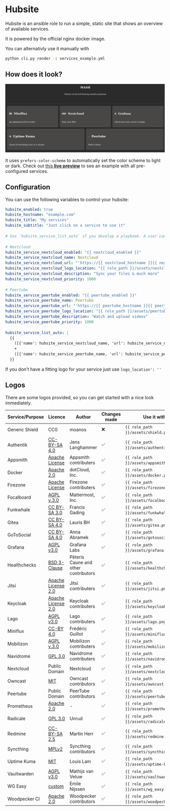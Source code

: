 # Hubsite

Hubsite is an ansible role to run a simple, static site that shows an overview of available services.

It is powered by the official nginx docker image.

You can alternativly use it manually with

```bash
python cli.py render -i services_example.yml
```

## How does it look?

![A screenshot of hubsite hosting different services like Miniflux and Nextcloud. The site and service logos are expressed in grey an white tones](assets/hubsite_desktop.png)

It uses `prefers-color-scheme` to automatically set the color scheme to light or dark. Check out  [this **live preview**](https://hubsite.hyteck.de) to see an example with all pre-configured services.

## Configuration

You can use the following variables to control your hubsite:

```yaml
hubsite_enabled: true
hubsite_hostname: "example.com"
hubsite_title: "My services"
hubsite_subtitle: "Just click on a service to use it"

# Use `hubsite_service_list_auto` if you develop a playbook. A user can then add additional services via `hubsite_service_list_additional`

# Nextcloud
hubsite_service_nextcloud_enabled: "{{ nextcloud_enabled }}"
hubsite_service_nextcloud_name: Nextcloud
hubsite_service_nextcloud_url: "'https://{{ nextcloud_hostname }}{{ nextcloud_path_prefix }}"
hubsite_service_nextcloud_logo_location: "{{ role_path }}/assets/nextcloud.png"
hubsite_service_nextcloud_description: "Sync your files & much more"
hubsite_service_nextcloud_priority: 1000

# Peertube
hubsite_service_peertube_enabled: "{{ peertube_enabled }}"
hubsite_service_peertube_name: Peertube
hubsite_service_peertube_url: "'https://{{ peertube_hostname }}{{ peertube_path_prefix }}"
hubsite_service_peertube_logo_location: "{{ role_path }}/assets/peertube.png"
hubsite_service_peertube_description: "Watch and upload videos"
hubsite_service_peertube_priority: 1000

hubsite_service_list_auto: |
  {{
    ([{'name': hubsite_service_nextcloud_name, 'url': hubsite_service_nextcloud_url, 'logo_location': hubsite_service_nextcloud_logo_location, 'description': hubsite_service_nextcloud_description, 'priority': hubsite_service_nextcloud_priority}] if hubsite_service_nextcloud_enabled else [])
    +
    ([{'name': hubsite_service_peertube_name, 'url': hubsite_service_peertube_url, 'logo_location': hubsite_service_peertube_logo_location, 'description': hubsite_service_peertube_description, 'priority': hubsite_service_peertube_priority}] if hubsite_service_peertube_enabled else [])
  }}

```

If you don't have a fitting logo for your service just use `logo_location': ''`


## Logos

There are some logos provided, so you can get started with a nice look immediately.

| Service/Purpose| Licence                                                                           | Author                  | Changes made | Use it with                              |
|----------------|-----------------------------------------------------------------------------------|-------------------------|--------------|------------------------------------------|
| Generic Shield | CC0                                                                               | moanos                  | ❌           | `{{ role_path }}/assets/shield.png`      |
| Authentik      | [CC-BY-SA 4.0](https://github.com/goauthentik/authentik/blob/main/LICENSE)        | Jens Langhammer         | ✅           | `{{ role_path }}/assets/authentik.png`   |
| Appsmith       | [Apache License](https://github.com/appsmithorg/appsmith/blob/release/LICENSE)    | Appsmith contributers   | ✅           | `{{ role_path }}/assets/appsmith.png`    |
| Docker         | [Apache 2.0](https://www.apache.org/licenses/LICENSE-2.0)                         | dotCloud, Inc.          | ✅           | `{{ role_path }}/assets/docker.png`      |
| Firezone       | [Apache License](https://github.com/firezone/firezone/blob/master/LICENSE)        | Firezone contributers   | ✅           | `{{ role_path }}/assets/firezone.png`    |
| Focalboard     | [AGPL v.3.0](https://github.com/mattermost/focalboard/blob/main/LICENSE.txt)      | Mattermost, Inc.        | ✅           | `{{ role_path }}/assets/focalboard.png`  |
| Funkwhale      | [CC BY-SA 3.0](https://dev.funkwhale.audio/funkwhale/funkwhale/-/blob/stable/front/src/assets/logo/License.md) | Francis Gading | ✅ | `{{ role_path }}/assets/funkwhale.png`  |
| Gitea          | [CC BY-SA 4.0](https://creativecommons.org/licenses/by-sa/4.0/)                   | Lauris BH               | ✅           | `{{ role_path }}/assets/gitea.png`       |
| GoToSocial     | [CC BY-SA 4.0](https://creativecommons.org/licenses/by-sa/4.0/)                   | Anna Abramek            | ✅           | `{{ role_path }}/assets/gotosocial.png`  |
| Grafana        | [AGPL v3.0](https://github.com/grafana/grafana/blob/main/LICENSE)                 | Grafana Labs            | ✅           | `{{ role_path }}/assets/grafana.png`     |
| Healthchecks   | [BSD 3-Clause](https://github.com/healthchecks/healthchecks/blob/master/LICENSE) | Pēteris Caune and other contributors|✅ | `{{ role_path }}/assets/healthchecks.png`|
| Jitsi          | [Apache License 2.0](https://www.apache.org/licenses/LICENSE-2.0)                 | Jitsi contributers      |✅            | `{{ role_path }}/assets/jitsi.png`       |
| Keycloak       | [Apache License 2.0](https://github.com/keycloak/keycloak/blob/main/LICENSE.txt)  | Keycloak contributers   |✅            | `{{ role_path }}/assets/keycloak.png`    |
| Lago           | [AGPL v3.0](https://github.com/getlago/lago/blob/main/LICENSE)                    | Lago contributers       | ✅           | `{{ role_path }}/assets/lago.png`        |
| Miniflux       | [CC-BY 4.0](https://creativecommons.org/licenses/by/4.0/)                         | Frédéric Guillot        | ✅           | `{{ role_path }}/assets/miniflux.png`    |
| Mobilizon      | [AGPL v.3.0](https://framagit.org/framasoft/mobilizon/-/blob/main/LICENSE)        | Mobilizon contributers  | ✅           | `{{ role_path }}/assets/mobilizon.png`   |
| Navidrome      | [GPL 3.0](https://github.com/navidrome/navidrome/blob/master/LICENSE)             | Navidrome contributers  | ✅           | `{{ role_path }}/assets/navidrome.png`   |
| Nextcloud      | Public Domain                                                                     | Nextcloud               | ✅           | `{{ role_path }}/assets/nextcloud.png`   |
| Owncast        | [MIT](https://github.com/owncast/owncast/blob/develop/LICENSE)                    | Owncast contributors    | ✅           | `{{ role_path }}/assets/owncast.png`     |
| Peertube       | Public Domain                                                                     | PeerTube contributors   | ✅           | `{{ role_path }}/assets/peertube.png`    |
| Prometheus     | [Apache 2.0](https://github.com/prometheus/prometheus/blob/main/LICENSE)          | -                       | ✅           | `{{ role_path }}/assets/prometheus.png`  |
| Radicale       | [GPL 3.0](https://github.com/Kozea/Radicale/blob/master/COPYING.md)               | Unrud                   | ✅           | `{{ role_path }}/assets/radicale.png`    |
| Redmine        | [CC-BY-SA 2.5](http://creativecommons.org/licenses/by-sa/2.5/)                    | Martin Herr             | ✅           | `{{ role_path }}/assets/redmine.png`     |
| Syncthing      | [MPLv2](https://github.com/syncthing/syncthing/blob/main/LICENSE)                 | Syncthing contributors  | ✅           | `{{ role_path }}/assets/syncthing.png`   |
| Uptime Kuma    | [MIT](https://github.com/louislam/uptime-kuma/blob/master/LICENSE)                | Louis Lam               | ✅           | `{{ role_path }}/assets/uptime-kuma.png` |
| Vaultwarden    | [AGPL v3.0](https://github.com/dani-garcia/vaultwarden/blob/main/LICENSE.txt)     | Mathijs van Veluw       | ✅           | `{{ role_path }}/assets/vaultwarden.png` |
| WG Easy        | [custom](https://github.com/wg-easy/wg-easy/blob/master/LICENSE.md)               | Emile Nijssen           | ✅           | `{{ role_path }}/assets/wg_easy.png`     |
| Woodpecker CI  | [Apache 2.0](https://www.apache.org/licenses/LICENSE-2.0)                         | Woodpecker contributors | ✅           | `{{ role_path }}/assets/woodpecker.png`  |
